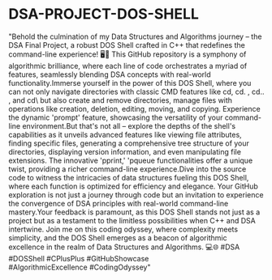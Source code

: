 # DSA-PROJECT-DOS-SHELL
"Behold the culmination of my Data Structures and Algorithms journey – the DSA Final Project, a robust DOS Shell crafted in C++ that redefines the command-line experience! 🖥🚀 This GitHub repository is a symphony of algorithmic brilliance, where each line of code orchestrates a myriad of features, seamlessly blending DSA concepts with real-world functionality.Immerse yourself in the power of this DOS Shell, where you can not only navigate directories with classic CMD features like cd, cd. , cd.. , and cd\ but also create and remove directories, manage files with operations like creation, deletion, editing, moving, and copying. Experience the dynamic 'prompt' feature, showcasing the versatility of your command-line environment.But that's not all – explore the depths of the shell's capabilities as it unveils advanced features like viewing file attributes, finding specific files, generating a comprehensive tree structure of your directories, displaying version information, and even manipulating file extensions. The innovative 'pprint,' 'pqueue functionalities offer a unique twist, providing a richer command-line experience.Dive into the source code to witness the intricacies of data structures fueling this DOS Shell, where each function is optimized for efficiency and elegance. Your GitHub exploration is not just a journey through code but an invitation to experience the convergence of DSA principles with real-world command-line mastery.Your feedback is paramount, as this DOS Shell stands not just as a project but as a testament to the limitless possibilities when C++ and DSA intertwine. Join me on this coding odyssey, where complexity meets simplicity, and the DOS Shell emerges as a beacon of algorithmic excellence in the realm of Data Structures and Algorithms. 💻🌐 #DSA #DOSShell #CPlusPlus #GitHubShowcase #AlgorithmicExcellence #CodingOdyssey"
